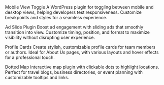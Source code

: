Mobile View Toggle
A WordPress plugin for toggling between mobile and desktop views, helping developers test responsiveness. Customize breakpoints and styles for a seamless experience.

Ad Slide Plugin
Boost ad engagement with sliding ads that smoothly transition into view. Customize timing, position, and format to maximize visibility without disrupting user experience.

Profile Cards
Create stylish, customizable profile cards for team members or authors. Ideal for About Us pages, with various layouts and hover effects for a professional touch.

Dotted Map
Interactive map plugin with clickable dots to highlight locations. Perfect for travel blogs, business directories, or event planning with customizable tooltips and links.
